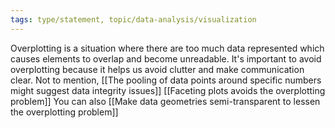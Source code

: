 ```yaml
---
tags: type/statement, topic/data-analysis/visualization
---
```

Overplotting is a situation where there are too much data represented which causes elements to overlap and become unreadable. It's important to avoid overplotting because it helps us avoid clutter and make communication clear. Not to mention, [[The pooling of data points around specific numbers might suggest data integrity issues]] [[Faceting plots avoids the overplotting problem]] You can also [[Make data geometries semi-transparent to lessen the overplotting problem]] 

